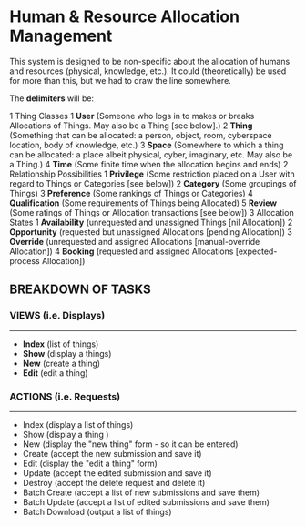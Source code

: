 # Human & Resource Allocation Management

This system is designed to be non-specific about the allocation of humans and resources (physical, knowledge, etc.).  It could (theoretically) be used for more than this, but we had to draw the line somewhere.

The __delimiters__ will be:

1 Thing Classes
  1 __User__ (Someone who logs in to makes or breaks Allocations of Things.  May also be a Thing [see below].)
  2 __Thing__ (Something that can be allocated: a person, object, room, cyberspace location, body of knowledge, etc.)
  3 __Space__ (Somewhere to which a thing can be allocated: a place albeit physical, cyber, imaginary, etc.  May also be a Thing.)
  4 __Time__ (Some finite time when the allocation begins and ends)
2 Relationship Possibilities
  1 __Privilege__ (Some restriction placed on a User with regard to Things or Categories [see below])
  2 __Category__ (Some groupings of Things)
  3 __Preference__ (Some rankings of Things or Categories)
  4 __Qualification__ (Some requirements of Things being Allocated)
  5 __Review__ (Some ratings of Things or Allocation transactions [see below])
3 Allocation States
  1 __Availability__ (unrequested and unassigned Things [nil Allocation])
  2 __Opportunity__ (requested but unassigned Allocations [pending Allocation])
  3 __Override__ (unrequested and assigned Allocations [manual-override Allocation])
  4 __Booking__ (requested and assigned Allocations [expected-process Allocation])


## BREAKDOWN OF TASKS

### VIEWS (i.e. Displays)
----
* __Index__ (list of things)
* __Show__ (display a things)
* __New__ (create a thing)
* __Edit__ (edit a thing)


### ACTIONS (i.e. Requests)
----
* Index (display a list of things)
* Show (display a thing )
* New (display the "new thing" form - so it can be entered)
* Create (accept the new submission and save it)
* Edit (display the "edit a thing" form)
* Update (accept the edited submission and save it)
* Destroy (accept the delete request and delete it)
* Batch Create (accept a list of new submissions and save them)
* Batch Update (accept a list of edited submissions and save them)
* Batch Download (output a list of things)

